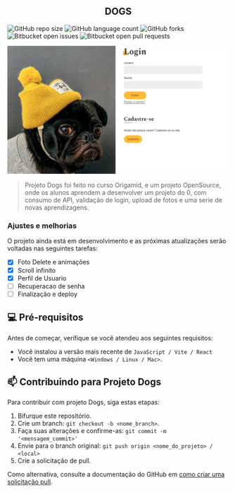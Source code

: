 <h2 align="center">DOGS</h2>

![GitHub repo size](https://img.shields.io/github/repo-size/pinuya/Dogs?style=for-the-badge)
![GitHub language count](https://img.shields.io/github/languages/count/pinuya/Dogs?style=for-the-badge)
![GitHub forks](https://img.shields.io/github/forks/pinuya/Dogs?style=for-the-badge)
![Bitbucket open issues](https://img.shields.io/bitbucket/issues/pinuya/Dogs?style=for-the-badge)
![Bitbucket open pull requests](https://img.shields.io/bitbucket/pr-raw/pinuya/Dogs?style=for-the-badge)

<img src="/src/assets/dogs.png" alt="Login do Site"/>

> Projeto Dogs foi feito no curso Origamid, e um projeto OpenSource, onde os alunos aprendem a desenvolver um projeto do 0, com consumo de API, validação de login, upload de fotos e uma serie de novas aprendizagens.

### Ajustes e melhorias

O projeto ainda está em desenvolvimento e as próximas atualizações serão voltadas nas seguintes tarefas:

- [x] Foto Delete e animações
- [x] Scroll infinito
- [x] Perfil de Usuario
- [ ] Recuperacao de senha
- [ ] Finalização e deploy

## 💻 Pré-requisitos

Antes de começar, verifique se você atendeu aos seguintes requisitos:

- Você instalou a versão mais recente de `JavaScript / Vite / React`
- Você tem uma máquina `<Windows / Linux / Mac>`.

## 📫 Contribuindo para Projeto Dogs

Para contribuir com projeto Dogs, siga estas etapas:

1. Bifurque este repositório.
2. Crie um branch: `git checkout -b <nome_branch>`.
3. Faça suas alterações e confirme-as: `git commit -m '<mensagem_commit>'`
4. Envie para o branch original: `git push origin <nome_do_projeto> / <local>`
5. Crie a solicitação de pull.

Como alternativa, consulte a documentação do GitHub em [como criar uma solicitação pull](https://help.github.com/en/github/collaborating-with-issues-and-pull-requests/creating-a-pull-request).
